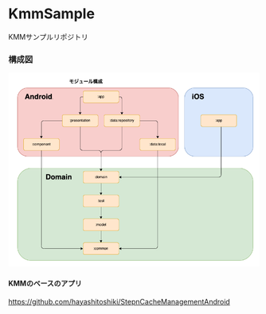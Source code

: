 # KmmSample
KMMサンプルリポジトリ


### 構成図
<img src="https://raw.githubusercontent.com/hayashitoshiki/KmmSample/master/image/KMM_Sample_mojule.drawio.png" width="800">

#### KMMのベースのアプリ
https://github.com/hayashitoshiki/StepnCacheManagementAndroid

